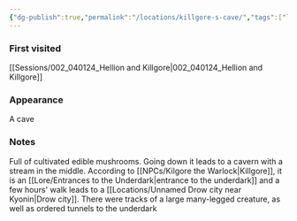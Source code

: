 ```yaml
---
{"dg-publish":true,"permalink":"/locations/killgore-s-cave/","tags":["location"],"noteIcon":"location","created":"2024-01-05T18:52:00.592+01:00","updated":"2024-01-06T10:19:13.275+01:00"}
---
```


### First visited
[[Sessions/002_040124_Hellion and Killgore\|002_040124_Hellion and Killgore]]
### Appearance
A cave
### Notes
Full of  cultivated edible mushrooms. Going down it leads to a cavern with a stream in the middle. According to [[NPCs/Kilgore the Warlock\|Killgore]], it is an [[Lore/Entrances to the Underdark\|entrance to the underdark]] and a few hours' walk leads to a [[Locations/Unnamed Drow city near Kyonin\|Drow city]]. There were tracks of a large many-legged creature, as well as ordered tunnels to the underdark